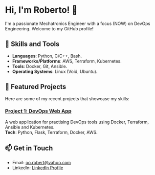 # Hi, I'm Roberto! 👋

I'm a passionate Mechatronics Engineer with a focus (NOW) on DevOps Engineering. Welcome to my GitHub profile!

## 🚀 Skills and Tools
- **Languages**: Python, C/C++, Bash.
- **Frameworks/Platforms**: AWS, Terraform, Kubernetes.
- **Tools**: Docker, Git, Ansible.
- **Operating Systems**: Linux (Void, Ubuntu).

## 🌟 Featured Projects
Here are some of my recent projects that showcase my skills:

### [Project 1: DevOps Web App](https://github.com/Robert1Oo/DevOps)
A web application for practising DevOps tools using Docker, Terraform, Ansible and Kubernetes.  
**Tech**: Python, Flask, Terraform, Docker, AWS.


## 📫 Get in Touch
- Email: oo.robert@yahoo.com
- LinkedIn: [LinkedIn Profile](https://linkedin.com/in/robert1oo)

